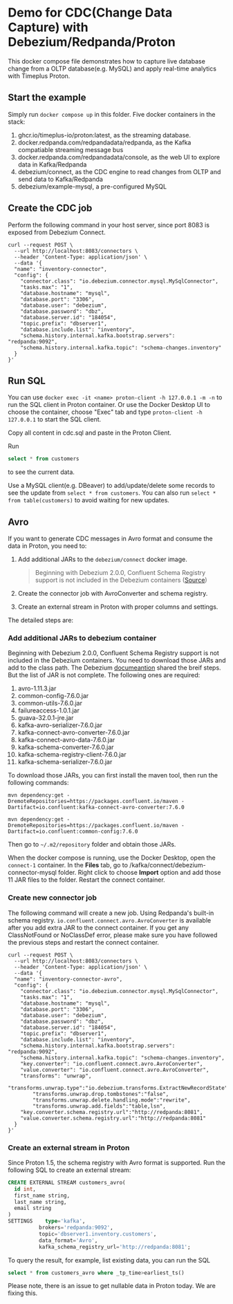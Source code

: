 # Demo for CDC(Change Data Capture) with Debezium/Redpanda/Proton

This docker compose file demonstrates how to capture live database change from a OLTP database(e.g. MySQL) and apply real-time analytics with Timeplus Proton.

## Start the example

Simply run `docker compose up` in this folder. Five docker containers in the stack:

1. ghcr.io/timeplus-io/proton:latest, as the streaming database.
2. docker.redpanda.com/redpandadata/redpanda, as the Kafka compatiable streaming message bus
3. docker.redpanda.com/redpandadata/console, as the web UI to explore data in Kafka/Redpanda
4. debezium/connect, as the CDC engine to read changes from OLTP and send data to Kafka/Redpanda
5. debezium/example-mysql, a pre-configured MySQL

## Create the CDC job

Perform the following command in your host server, since port 8083 is exposed from Debezium Connect.

```shell
curl --request POST \
  --url http://localhost:8083/connectors \
  --header 'Content-Type: application/json' \
  --data '{
  "name": "inventory-connector",
  "config": {
    "connector.class": "io.debezium.connector.mysql.MySqlConnector",
    "tasks.max": "1",
    "database.hostname": "mysql",
    "database.port": "3306",
    "database.user": "debezium",
    "database.password": "dbz",
    "database.server.id": "184054",
    "topic.prefix": "dbserver1",
    "database.include.list": "inventory",
    "schema.history.internal.kafka.bootstrap.servers": "redpanda:9092",
    "schema.history.internal.kafka.topic": "schema-changes.inventory"
  }
}'
```

## Run SQL

You can use `docker exec -it <name> proton-client -h 127.0.0.1 -m -n` to run the SQL client in Proton container. Or use the Docker Desktop UI to choose the container, choose "Exec" tab and type `proton-client -h 127.0.0.1` to start the SQL client.

Copy all content in cdc.sql and paste in the Proton Client.

Run

```sql
select * from customers
```

to see the current data.

Use a MySQL client(e.g. DBeaver) to add/update/delete some records to see the update from `select * from customers`. You can also run `select * from table(customers)` to avoid waiting for new updates.

## Avro

If you want to generate CDC messages in Avro format and consume the data in Proton, you need to:

1. Add additional JARs to the `debezium/connect` docker image.

   > Beginning with Debezium 2.0.0, Confluent Schema Registry support is not included in the Debezium containers ([Source](https://debezium.io/documentation/reference/stable/configuration/avro.html#confluent-schema-registry))

2. Create the connector job with AvroConverter and schema registry.
3. Create an external stream in Proton with proper columns and settings.

The detailed steps are:

### Add additional JARs to debezium container

Beginning with Debezium 2.0.0, Confluent Schema Registry support is not included in the Debezium containers. You need to download those JARs and add to the class path. The Debezium [documeantion](https://debezium.io/documentation/reference/stable/configuration/avro.html#confluent-schema-registry) shared the breif steps. But the list of JAR is not complete. The following ones are required:

1. avro-1.11.3.jar
2. common-config-7.6.0.jar
3. common-utils-7.6.0.jar
4. failureaccess-1.0.1.jar
5. guava-32.0.1-jre.jar
6. kafka-avro-serializer-7.6.0.jar
7. kafka-connect-avro-converter-7.6.0.jar
8. kafka-connect-avro-data-7.6.0.jar
9. kafka-schema-converter-7.6.0.jar
10. kafka-schema-registry-client-7.6.0.jar
11. kafka-schema-serializer-7.6.0.jar

To download those JARs, you can first install the maven tool, then run the following commands:

```shell
mvn dependency:get -DremoteRepositories=https://packages.confluent.io/maven -Dartifact=io.confluent:kafka-connect-avro-converter:7.6.0

mvn dependency:get -DremoteRepositories=https://packages.confluent.io/maven -Dartifact=io.confluent:common-config:7.6.0
```

Then go to `~/.m2/repository` folder and obtain those JARs.

When the docker compose is running, use the Docker Desktop, open the `connect-1` container. In the **Files** tab, go to /kafka/connect/debezium-connector-mysql folder. Right click to choose **Import** option and add those 11 JAR files to the folder. Restart the connect container.

### Create new connector job

The following command will create a new job. Using Redpanda's built-in schema registry. `io.confluent.connect.avro.AvroConverter` is available after you add extra JAR to the connect container. If you get any ClassNotFound or NoClassDef error, please make sure you have followed the previous steps and restart the connect container.

```shell
curl --request POST \
  --url http://localhost:8083/connectors \
  --header 'Content-Type: application/json' \
  --data '{
  "name": "inventory-connector-avro",
  "config": {
    "connector.class": "io.debezium.connector.mysql.MySqlConnector",
    "tasks.max": "1",
    "database.hostname": "mysql",
    "database.port": "3306",
    "database.user": "debezium",
    "database.password": "dbz",
    "database.server.id": "184054",
    "topic.prefix": "dbserver1",
    "database.include.list": "inventory",
    "schema.history.internal.kafka.bootstrap.servers": "redpanda:9092",
    "schema.history.internal.kafka.topic": "schema-changes.inventory",
    "key.converter": "io.confluent.connect.avro.AvroConverter",
    "value.converter": "io.confluent.connect.avro.AvroConverter",
    "transforms": "unwrap",
    "transforms.unwrap.type":"io.debezium.transforms.ExtractNewRecordState",
		"transforms.unwrap.drop.tombstones":"false",
		"transforms.unwrap.delete.handling.mode":"rewrite",
		"transforms.unwrap.add.fields":"table,lsn",
    "key.converter.schema.registry.url":"http://redpanda:8081",
    "value.converter.schema.registry.url":"http://redpanda:8081"
  }
}'
```

### Create an external stream in Proton

Since Proton 1.5, the schema registry with Avro format is supported. Run the following SQL to create an external stream:

```sql
CREATE EXTERNAL STREAM customers_avro(
  id int,
  first_name string,
  last_name string,
  email string
)
SETTINGS 	type='kafka',
          brokers='redpanda:9092',
          topic='dbserver1.inventory.customers',
          data_format='Avro',
          kafka_schema_registry_url='http://redpanda:8081';
```

To query the result, for example, list existing data, you can run the SQL

```sql
select * from customers_avro where _tp_time>earliest_ts()
```

Please note, there is an issue to get nullable data in Proton today. We are fixing this.
